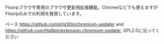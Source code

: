 Floorpブラウザ専用のブラウザ更新用拡張機能。Chromeなどでも使えますがFloorpのみでの利用を推奨しています。

ベース https://github.com/p1g30n/chromium-updater and https://github.com/Hallbin/extension.chromium-updater, GPL2.0に沿ってください
